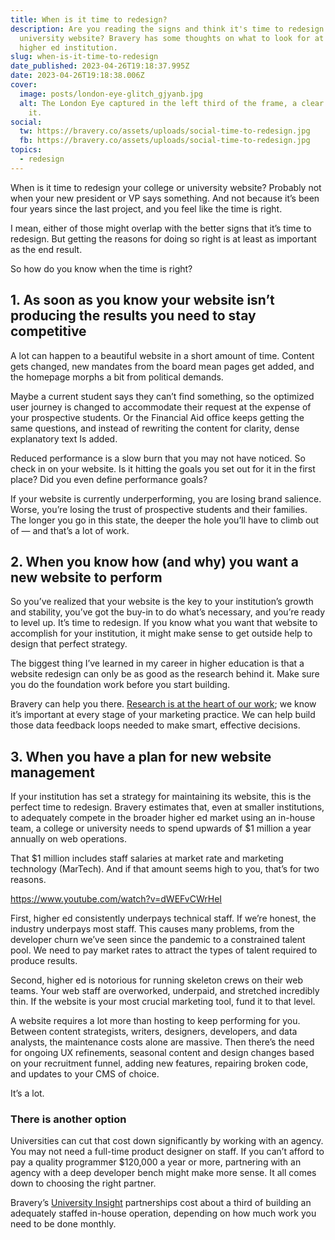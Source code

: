 ```yaml
---
title: When is it time to redesign?
description: Are you reading the signs and think it's time to redesign your
  university website? Bravery has some thoughts on what to look for at your
  higher ed institution.
slug: when-is-it-time-to-redesign
date_published: 2023-04-26T19:18:37.995Z
date: 2023-04-26T19:18:38.006Z
cover:
  image: posts/london-eye-glitch_gjyanb.jpg
  alt: The London Eye captured in the left third of the frame, a clear sky behind
    it.
social:
  tw: https://bravery.co/assets/uploads/social-time-to-redesign.jpg
  fb: https://bravery.co/assets/uploads/social-time-to-redesign.jpg
topics:
  - redesign
---
```

When is it time to redesign your college or university website? Probably not when your new president or VP says something. And not because it’s been four years since the last project, and you feel like the time is right.

I mean, either of those might overlap with the better signs that it’s time to redesign. But getting the reasons for doing so right is at least as important as the end result. 

So how do you know when the time is right?

## 1. As soon as you know your website isn’t producing the results you need to stay competitive

A lot can happen to a beautiful website in a short amount of time. Content gets changed, new mandates from the board mean pages get added, and the homepage morphs a bit from political demands.

Maybe a current student says they can’t find something, so the optimized user journey is changed to accommodate their request at the expense of your prospective students. Or the Financial Aid office keeps getting the same questions, and instead of rewriting the content for clarity, dense explanatory text Is added.

Reduced performance is a slow burn that you may not have noticed. So check in on your website. Is it hitting the goals you set out for it in the first place? Did you even define performance goals?

If your website is currently underperforming, you are losing brand salience. Worse, you’re losing the trust of prospective students and their families. The longer you go in this state, the deeper the hole you’ll have to climb out of — and that’s a lot of work.

## 2. When you know how (and why) you want a new website to perform

So you’ve realized that your website is the key to your institution’s growth and stability, you’ve got the buy-in to do what’s necessary, and you’re ready to level up. It’s time to redesign. If you know what you want that website to accomplish for your institution, it might make sense to get outside help to design that perfect strategy.

The biggest thing I’ve learned in my career in higher education is that a website redesign can only be as good as the research behind it. Make sure you do the foundation work before you start building.

Bravery can help you there. [Research is at the heart of our work](/services/); we know it’s important at every stage of your marketing practice. We can help build those data feedback loops needed to make smart, effective decisions.

## 3. When you have a plan for new website management

If your institution has set a strategy for maintaining its website, this is the perfect time to redesign. Bravery estimates that, even at smaller institutions, to adequately compete in the broader higher ed market using an in-house team, a college or university needs to spend upwards of $1 million a year annually on web operations.

That $1 million includes staff salaries at market rate and marketing technology (MarTech). And if that amount seems high to you, that’s for two reasons.

https://www.youtube.com/watch?v=dWEFvCWrHeI

First, higher ed consistently underpays technical staff. If we’re honest, the industry underpays most staff. This causes many problems, from the developer churn we’ve seen since the pandemic to a constrained talent pool. We need to pay market rates to attract the types of talent required to produce results.

Second, higher ed is notorious for running skeleton crews on their web teams. Your web staff are overworked, underpaid, and stretched incredibly thin. If the website is your most crucial marketing tool, fund it to that level.

A website requires a lot more than hosting to keep performing for you. Between content strategists, writers, designers, developers, and data analysts, the maintenance costs alone are massive. Then there’s the need for ongoing UX refinements, seasonal content and design changes based on your recruitment funnel, adding new features, repairing broken code, and updates to your CMS of choice.

It’s a lot.

### There is another option

Universities can cut that cost down significantly by working with an agency. You may not need a full-time product designer on staff. If you can’t afford to pay a quality programmer $120,000 a year or more, partnering with an agency with a deep developer bench might make more sense. It all comes down to choosing the right partner.

Bravery’s [University Insight](/services/university-insight/) partnerships cost about a third of building an adequately staffed in-house operation, depending on how much work you need to be done monthly.